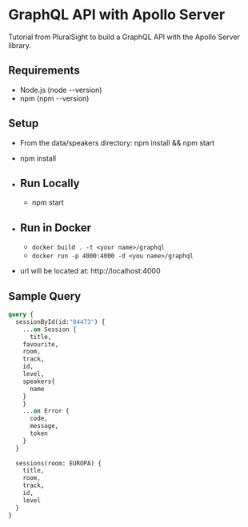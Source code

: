 # GraphQL API with Apollo Server
Tutorial from PluralSight to build a GraphQL API with the Apollo Server library.

## Requirements
- Node.js (node --version)
- npm (npm --version)

## Setup
- From the data/speakers directory: npm install && npm start
- npm install

- ## Run Locally
  - npm start

- ## Run in Docker
  - `docker build . -t <your name>/graphql`
  - `docker run -p 4000:4000 -d <you name>/graphql`

- url will be located at: http://localhost:4000

## Sample Query
```graphql
query {
  sessionById(id:"84473") {
    ...on Session {
      title,
    favourite,
    room,
    track,
    id,
    level,
    speakers{
      name
    }
    }
    ...on Error {
      code,
      message,
      token
    }
  }
  
  sessions(room: EUROPA) {
    title,
    room,
    track,
    id,
    level
  }
}
```
